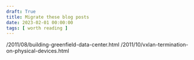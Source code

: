 ```yaml
---
draft: True
title: Migrate these blog posts
date: 2023-02-01 00:00:00
tags: [ worth reading ]
---
```

/2011/08/building-greenfield-data-center.html
/2011/10/vxlan-termination-on-physical-devices.html
